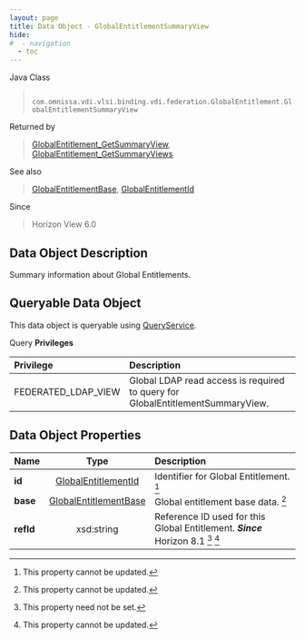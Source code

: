 ```yaml
---
layout: page
title: Data Object - GlobalEntitlementSummaryView
hide:
#  - navigation
  - toc
---
```






Java Class
> ` com.omnissa.vdi.vlsi.binding.vdi.federation.GlobalEntitlement.GlobalEntitlementSummaryView`

Returned by
> [GlobalEntitlement_GetSummaryView](vdi.federation.GlobalEntitlement.md#getSummaryView), [GlobalEntitlement_GetSummaryViews](vdi.federation.GlobalEntitlement.md#getSummaryViews)

See also
> [GlobalEntitlementBase](vdi.federation.GlobalEntitlement.GlobalEntitlementBase.md), [GlobalEntitlementId](vdi.entity.GlobalEntitlementId.md)

Since
> Horizon View 6.0


## Data Object Description

Summary information about Global Entitlements.

##  Queryable Data Object

This data object is queryable using [QueryService](vdi.query.QueryService.md "QueryService").

Query **Privileges**

Privilege | Description
:---|:---
FEDERATED_LDAP_VIEW|  Global LDAP read access is required to query for GlobalEntitlementSummaryView.



## Data Object Properties

 Name | Type | Description
:---|:---:|:---
**id**| [GlobalEntitlementId](vdi.entity.GlobalEntitlementId.md)|  Identifier for Global Entitlement. [^2]
**base**| [GlobalEntitlementBase](vdi.federation.GlobalEntitlement.GlobalEntitlementBase.md)|  Global entitlement base data. [^2]
**refId**|  xsd:string|  Reference ID used for this Global Entitlement.  **_Since_** Horizon 8.1 [^1] [^2]


 


[^1]: This property need not be set.
[^2]: This property cannot be updated.